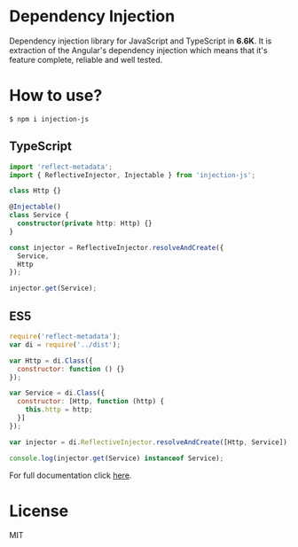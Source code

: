 # Dependency Injection

Dependency injection library for JavaScript and TypeScript in **6.6K**. It is extraction of the Angular's dependency injection which means that it's feature complete, reliable and well tested.

# How to use?

```
$ npm i injection-js
```

## TypeScript

```ts
import 'reflect-metadata';
import { ReflectiveInjector, Injectable } from 'injection-js';

class Http {}

@Injectable()
class Service {
  constructor(private http: Http) {}
}

const injector = ReflectiveInjector.resolveAndCreate({
  Service,
  Http
});

injector.get(Service);
```

## ES5

```js
require('reflect-metadata');
var di = require('../dist');

var Http = di.Class({
  constructor: function () {}
});

var Service = di.Class({
  constructor: [Http, function (http) {
    this.http = http;
  }]
});

var injector = di.ReflectiveInjector.resolveAndCreate([Http, Service]);

console.log(injector.get(Service) instanceof Service);
```

For full documentation click [here](https://angular.io/docs/ts/latest/guide/dependency-injection.html).

# License

MIT

